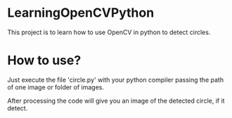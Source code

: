 # LearningOpenCVPython
 This project is to learn how to use OpenCV in python to detect circles.

# How to use?
Just execute the file 'circle.py' with your python compiler passing the path of one image or folder of images.

After processing the code will give you an image of the detected circle, if it detect.